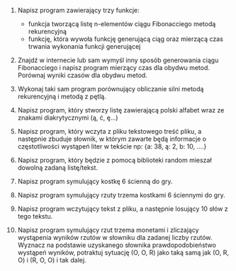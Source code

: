 1. Napisz program zawierający trzy funkcje:
    - funkcja tworzącą listę n-elementów ciągu Fibonacciego metodą rekurencyjną
    - funkcję, która wywoła funkcję generującą ciąg oraz mierzącą czas trwania wykonania funkcji generującej

2. Znajdź w internecie lub sam wymyśl inny sposób generowania ciągu Fibonacciego i napisz program mierzący czas dla obydwu metod.
    Porównaj wyniki czasów dla obydwu metod.

3. Wykonaj taki sam program porównujący obliczanie silni metodą rekurencyjną i metodą z pętlą.

4. Napisz program, który stworzy listę zawierającą polski alfabet wraz ze znakami diakrytycznymi (ą, ć, ę...)

5. Napisz program, który wczyta z pliku tekstowego treść pliku, a następnie zbuduje słownik, w którym zawarte będą
    informacje o częstotliwości wystąpeń liter w tekście np: {a: 38, ą: 2, b: 10, ....}

6. Napisz program, który będzie z pomocą biblioteki random mieszał dowolną zadaną listę/tekst.

7. Napisz program symulujący kostkę 6 ścienną do gry.

8. Napisz program symulujący rzuty trzema kostkami 6 ściennymi do gry.

9. Napisz program wczytujący tekst z pliku, a następnie losujący 10 słów z tego tekstu.

10. Napisz program symulujący rzut trzema monetami i zliczający wystąpenia wyników rzutów w słowniku dla zadanej liczby rzutów.
    Wyznacz na podstawie uzyskanego słownika prawdopodobieństwo wystąpeń wyników, potraktuj sytuację (O, O, R) jako taką samą jak (O, R, O) i (R, O, O) i tak dalej.

